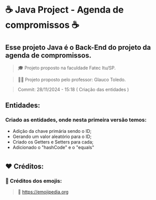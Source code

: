 # ☕ Java Project - Agenda de compromissos ☕

## Esse projeto Java é o Back-End do projeto da agenda de compromissos.

> 🎓 Projeto proposto na faculdade Fatec Itu/SP.

> 👨‍🏫 Projeto proposto pelo professor: Glauco Toledo.

> Commit: 28/11/2024 - 15:18 ( Criação das entidades )

## Entidades:
### Criado as entidades, onde nesta primeira versão temos:
- Adição da chave primária sendo o ID;
- Gerando um valor aleatório para o ID;
- Criado os Getters e Setters para cada;
- Adicionado o "hashCode" e o "equals"

#

## ❤️ Créditos:

### 🎉 Créditos dos emojis:
> 🔗 https://emojipedia.org